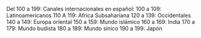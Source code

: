 Del 100 a 199: Canales internacionales en español:
    100 a 109: Latinoamericanos
    110 A 119: Africa Subsahariana
    120 a 139: Occidentales
    140 a 149: Europa oriental
    150 a 159: Mundo islámico
    160 a 169: India
    170 a 179: Mundo budista
    180 a 189: Mundo sínico
    190 a 199: Japón
